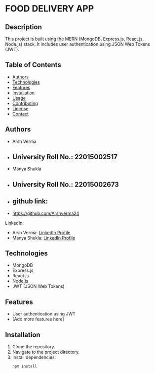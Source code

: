 # FOOD DELIVERY APP

## Description
This project is built using the MERN (MongoDB, Express.js, React.js, Node.js) stack. It includes user authentication using JSON Web Tokens (JWT).

## Table of Contents
- [Authors](#authors)
- [Technologies](#technologies)
- [Features](#features)
- [Installation](#installation)
- [Usage](#usage)
- [Contributing](#contributing)
- [License](#license)
- [Contact](#contact)

## Authors
- Arsh Verma
- ## University Roll No.: 22015002517
- Manya Shukla
- ## University Roll No.: 22015002673

- ## github link:
- https://github.com/Arshverma24 

LinkedIn:
- Arsh Verma: [LinkedIn Profile](https://www.linkedin.com/in/arsh-verma-0bb172316?utm_source=share&utm_campaign=share_via&utm_content=profile&utm_medium=android_app)
- Manya Shukla: [LinkedIn Profile](https://www.linkedin.com/in/manya-shukla/)

## Technologies
- MongoDB
- Express.js
- React.js
- Node.js
- JWT (JSON Web Tokens)

## Features
- User authentication using JWT
- [Add more features here]

## Installation
1. Clone the repository.
2. Navigate to the project directory.
3. Install dependencies:
   ```sh
   npm install
